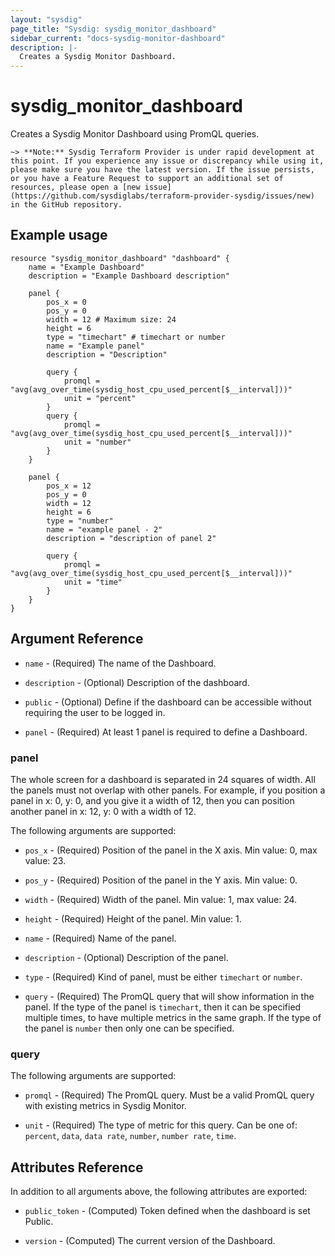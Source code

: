 ```yaml
---
layout: "sysdig"
page_title: "Sysdig: sysdig_monitor_dashboard"
sidebar_current: "docs-sysdig-monitor-dashboard"
description: |-
  Creates a Sysdig Monitor Dashboard.
---
```


# sysdig\_monitor\_dashboard

Creates a Sysdig Monitor Dashboard using PromQL queries.

`~> **Note:** Sysdig Terraform Provider is under rapid development at this point. If you experience any issue or discrepancy while using it, please make sure you have the latest version. If the issue persists, or you have a Feature Request to support an additional set of resources, please open a [new issue](https://github.com/sysdiglabs/terraform-provider-sysdig/issues/new) in the GitHub repository.`

## Example usage

```hcl
resource "sysdig_monitor_dashboard" "dashboard" {
	name = "Example Dashboard"
	description = "Example Dashboard description"

	panel {
		pos_x = 0
		pos_y = 0
		width = 12 # Maximum size: 24
		height = 6
		type = "timechart" # timechart or number
		name = "Example panel"
		description = "Description"

		query {
			promql = "avg(avg_over_time(sysdig_host_cpu_used_percent[$__interval]))"
			unit = "percent"
		}
		query {
			promql = "avg(avg_over_time(sysdig_host_cpu_used_percent[$__interval]))"
			unit = "number"
		}
	}

	panel {
		pos_x = 12
		pos_y = 0
		width = 12
		height = 6
		type = "number"
		name = "example panel - 2"
		description = "description of panel 2"

		query {
			promql = "avg(avg_over_time(sysdig_host_cpu_used_percent[$__interval]))"
			unit = "time"
		}
	}
}
```

## Argument Reference


* `name` - (Required) The name of the Dashboard.

* `description` - (Optional) Description of the dashboard.

* `public` - (Optional) Define if the dashboard can be accessible without requiring the user to be logged in.

* `panel` - (Required) At least 1 panel is required to define a Dashboard.

### panel

The whole screen for a dashboard is separated in 24 squares of width. All the panels must not
overlap with other panels.
For example, if you position a panel in x: 0, y: 0, and you give it a width of 12, 
then you can position another panel in x: 12, y: 0 with a width of 12.

The following arguments are supported:

* `pos_x` - (Required) Position of the panel in the X axis. Min value: 0, max value: 23.

* `pos_y` - (Required) Position of the panel in the Y axis. Min value: 0.

* `width` - (Required) Width of the panel. Min value: 1, max value: 24. 

* `height` - (Required) Height of the panel. Min value: 1.

* `name` - (Required) Name of the panel.

* `description` - (Optional) Description of the panel.

* `type` - (Required) Kind of panel, must be either `timechart` or `number`.

* `query` - (Required) The PromQL query that will show information in the panel. 
            If the type of the panel is `timechart`, then it can be specified multiple 
            times, to have multiple metrics in the same graph.
            If the type of the panel is `number` then only one can be specified.


### query 

The following arguments are supported:

* `promql` - (Required) The PromQL query. Must be a valid PromQL query with existing
             metrics in Sysdig Monitor.
             
* `unit` - (Required) The type of metric for this query. Can be one of: `percent`, `data`, `data rate`, 
            `number`, `number rate`, `time`.

## Attributes Reference

In addition to all arguments above, the following attributes are exported:

* `public_token` - (Computed) Token defined when the dashboard is set Public.

* `version` - (Computed)  The current version of the Dashboard.
